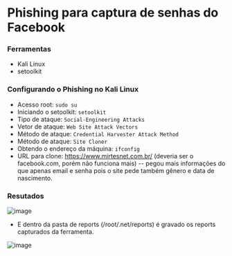 # Phishing para captura de senhas do Facebook

### Ferramentas

- Kali Linux
- setoolkit

### Configurando o Phishing no Kali Linux

- Acesso root: ``` sudo su ```
- Iniciando o setoolkit: ``` setoolkit ```
- Tipo de ataque: ``` Social-Engineering Attacks ```
- Vetor de ataque: ``` Web Site Attack Vectors ```
- Método de ataque: ```Credential Harvester Attack Method ```
- Método de ataque: ``` Site Cloner ```
- Obtendo o endereço da máquina: ``` ifconfig ```
- URL para clone: https://www.mirtesnet.com.br/ (deveria ser o facebook.com, porém não funciona mais)
-- pegou mais informações do que apenas email e senha pois o site pede também gênero e data de nascimento.

### Resutados

![image](https://github.com/Xacarami/cibersecurity-desafio-phishing/assets/57050195/340a23a1-89cc-40ef-98c8-cc8d354e74d5)


- E dentro da pasta de reports (/root/.net/reports) é gravado os reports capturados da ferramenta.

![image](https://github.com/Xacarami/cibersecurity-desafio-phishing/assets/57050195/147b347f-2fd8-4765-9e2d-d87541e95660)

